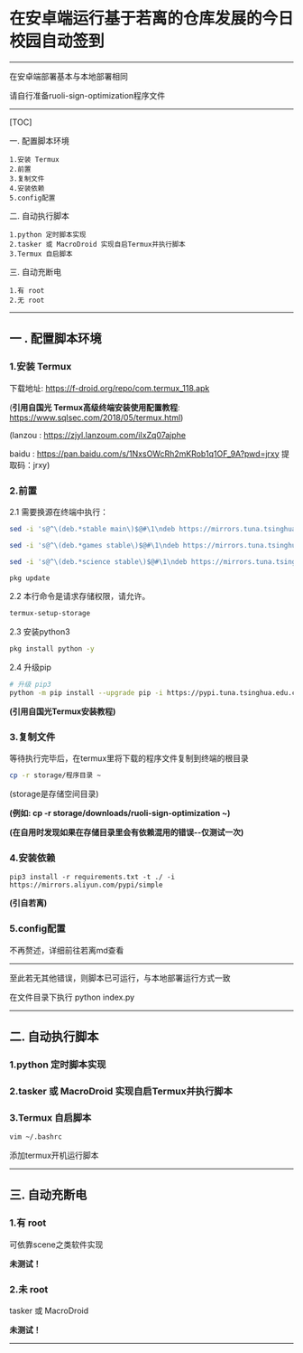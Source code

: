# 在安卓端运行基于若离的仓库发展的今日校园自动签到

------

在安卓端部署基本与本地部署相同

请自行准备ruoli-sign-optimization程序文件

-----
[TOC]

  一. 配置脚本环境
 
    1.安装 Termux
    2.前置
    3.复制文件
    4.安装依赖
    5.config配置
  二. 自动执行脚本
  
    1.python 定时脚本实现
    2.tasker 或 MacroDroid 实现自启Termux并执行脚本
    3.Termux 自启脚本
  三. 自动充断电
  
    1.有 root
    2.无 root
-----


## 一 . 配置脚本环境

### 1.安装 Termux

下载地址:  https://f-droid.org/repo/com.termux_118.apk

(**引用自国光 Termux高级终端安装使用配置教程**: https://www.sqlsec.com/2018/05/termux.html)

(lanzou : https://zjyl.lanzoum.com/iIxZq07ajphe

baidu : https://pan.baidu.com/s/1NxsOWcRh2mKRob1q1OF_9A?pwd=jrxy
提取码：jrxy)

### 2.前置

2.1 需要换源在终端中执行：

```bash
sed -i 's@^\(deb.*stable main\)$@#\1\ndeb https://mirrors.tuna.tsinghua.edu.cn/termux/termux-packages-24 stable main@' $PREFIX/etc/apt/sources.list

sed -i 's@^\(deb.*games stable\)$@#\1\ndeb https://mirrors.tuna.tsinghua.edu.cn/termux/game-packages-24 games stable@' $PREFIX/etc/apt/sources.list.d/game.list

sed -i 's@^\(deb.*science stable\)$@#\1\ndeb https://mirrors.tuna.tsinghua.edu.cn/termux/science-packages-24 science stable@' $PREFIX/etc/apt/sources.list.d/science.list

pkg update
```

2.2 本行命令是请求存储权限，请允许。

```bash
termux-setup-storage

```

2.3 安装python3

```bash
pkg install python -y
```

2.4 升级pip

```bash
# 升级 pip3
python -m pip install --upgrade pip -i https://pypi.tuna.tsinghua.edu.cn/simple some-package
```

**(引用自国光Termux安装教程)**

### 3.复制文件

等待执行完毕后，在termux里将下载的程序文件复制到终端的根目录

```bash
cp -r storage/程序目录 ~
```

(storage是存储空间目录)

**(例如: cp -r storage/downloads/ruoli-sign-optimization ~)**

**(在自用时发现如果在存储目录里会有依赖混用的错误--仅测试一次)**

### 4.安装依赖

```
pip3 install -r requirements.txt -t ./ -i https://mirrors.aliyun.com/pypi/simple
```

**(引自若离)**

### 5.config配置

不再赘述，详细前往若离md查看

------

至此若无其他错误，则脚本已可运行，与本地部署运行方式一致

在文件目录下执行 python index.py

-----

## 二. 自动执行脚本

### 1.python 定时脚本实现

### 2.tasker 或 MacroDroid 实现自启Termux并执行脚本

### 3.Termux 自启脚本

```bash
vim ~/.bashrc
```

添加termux开机运行脚本

-----

## 三. 自动充断电

### 1.有 root

可依靠scene之类软件实现

**未测试！**

### 2.未 root

tasker 或 MacroDroid

**未测试！**

-----

